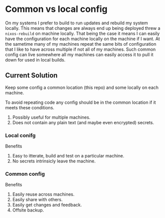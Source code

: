 # Common vs local config

On my systems I prefer to build to run updates and rebuild my system locally.
This means that changes are always end up being deployed threw a `nixos-rebuild`
on machine locally. That being the case it means I can easily have the
configuration for each machine locally on the machine if I want. At the sametime
many of my machines repeat the same bits of configuration that I like to have
across  multiple if not all of my machines. Such common config can live
somewhere all my machines can easily access it to pull it down for used in local
builds.

## Current Solution

Keep some config a common location (this repo) and some locally on each machine.

To avoid repeating code any config should be in the common location if it meets
these conditions.

1. Possibly useful for multiple machines.
2. Does not contain any plain text (and maybe even encrypted) secrets.

### Local conifg

Benefits

1. Easy to itterate, build and test on a particular machine.
2. No secrets intrinsicly leave the machine.

### Common config

Benefits

1. Easily reuse across machines.
2. Easily share with others.
3. Easily get changes and feedback.
4. Offsite backup.

